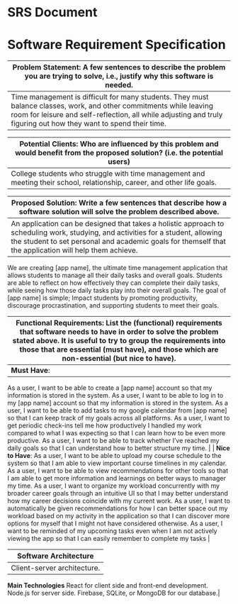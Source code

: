# SRS Document

# Software Requirement Specification

| Problem Statement: A few sentences to describe the problem you are trying to solve, i.e., justify why this software is needed. |
| -------- |
| Time management is difficult for many students. They must balance classes, work, and other commitments while leaving room for leisure and self-reflection, all while adjusting and truly figuring out how they want to spend their time.    |

|Potential Clients: Who are influenced by this problem and would benefit from the proposed solution? (i.e. the potential users) |
| -------- |
| College students who struggle with time management and meeting their school, relationship, career, and other life goals.|

| Proposed Solution: Write a few sentences that describe how a software solution will solve the problem described above.|
| -------- |
| An application can be designed that takes a holistic approach to scheduling work, studying, and activities for a student, allowing the student to set personal and academic goals for themself that the application will help them achieve.
We are creating [app name], the ultimate time management application that allows students to manage all their daily tasks and overall goals. Students are able to reflect on how effectively they can complete their daily tasks, while seeing how those daily tasks play into their overall goals. The goal of [app name] is simple; Impact students by promoting productivity, discourage procrastination, and supporting students to meet their goals.


| Functional Requirements: List the (functional) requirements that software needs to have in order to solve the problem stated above. It is useful to try to group the requirements into those that are essential (must have), and those which are non-essential (but nice to have).      |
| -------- |
| **Must Have**:
As a user, I want to be able to create a [app name] account so that my information is stored in the system.
As a user, I want to be able to log in to my [app name] account so that my information is stored in the system.
As a user, I want to be able to add tasks to my google calendar from [app name] so that I can keep track of my goals across all platforms.
As a user, I want to get periodic check-ins tell me how productively I handled my work compared to what I was expecting so that I can learn how to be even more productive.
As a user, I want to be able to track whether I’ve reached my daily goals so that I can understand how to better structure my time. |
| **Nice to Have**:
As a user, I want to be able to upload my course schedule to the system so that I am able to view important course timelines in my calendar.
As a user, I want to be able to view recommendations for other tools so that I am able to get more information and learnings on better ways to manager my time.
As a user, I want to organize my workload concurrently with my broader career goals through an intuitive UI so that I may better understand how my career decisions coincide with my current work.
As a user, I want to automatically be given recommendations for how I can better space out my workload based on my activity in the application so that I can discover more options for myself that I might not have considered otherwise.
As a user, I want to be reminded of my upcoming tasks even when I am not actively viewing the app so that I can easily remember to complete my tasks |

| **Software Architecture** |
| -------- |
|Client-server architecture. 
**Main Technologies** 
React for client side and front-end development. 
Node.js for server side.
Firebase, SQLite, or MongoDB for our database.|
